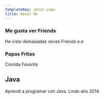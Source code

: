 ```yaml
---
templateKey: about-page
title: About Me
---
```

### Me gusta ver Friends

He visto demasiadas veces Friends e.e

### Papas Fritas

Comida Favorita

## Java

Aprendi a programar con Java. Lindo año 2014



###
